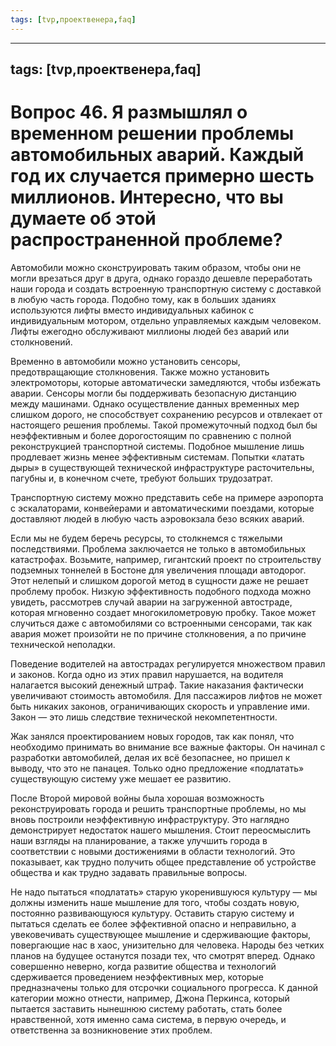 ```yaml
---
tags: [tvp,проектвенера,faq]
---
```

---
tags: [tvp,проектвенера,faq]
---
# Вопрос 46. Я размышлял о временном решении проблемы автомобильных аварий. Каждый год их случается примерно шесть миллионов. Интересно, что вы думаете об этой распространенной проблеме?

Автомобили можно сконструировать таким образом, чтобы они не могли врезаться друг в друга, однако гораздо дешевле переработать наши города и создать встроенную транспортную систему с доставкой в любую часть города. Подобно тому, как в больших зданиях используются лифты вместо индивидуальных кабинок с индивидуальным мотором, отдельно управляемых каждым человеком. Лифты ежегодно обслуживают миллионы людей без аварий или столкновений.

Временно в автомобили можно установить сенсоры, предотвращающие столкновения. Также можно установить электромоторы, которые автоматически замедляются, чтобы избежать аварии. Сенсоры могли бы поддерживать безопасную дистанцию между машинами. Однако осуществление данных временных мер слишком дорого, не способствует сохранению ресурсов и отвлекает от настоящего решения проблемы. Такой промежуточный подход был бы неэффективным и более дорогостоящим по сравнению с полной реконструкцией транспортной системы. Подобное мышление лишь продлевает жизнь менее эффективным системам. Попытки «латать дыры» в существующей технической инфраструктуре расточительны, пагубны и, в конечном счете, требуют больших трудозатрат.

Транспортную систему можно представить себе на примере аэропорта с эскалаторами, конвейерами и автоматическими поездами, которые доставляют людей в любую часть аэровокзала безо всяких аварий.

Если мы не будем беречь ресурсы, то столкнемся с тяжелыми последствиями. Проблема заключается не только в автомобильных катастрофах. Возьмите, например, гигантский проект по строительству подземных тоннелей в Бостоне для увеличения площади автодорог. Этот нелепый и слишком дорогой метод в сущности даже не решает проблему пробок. Низкую эффективность подобного подхода можно увидеть, рассмотрев случай аварии на загруженной автостраде, которая мгновенно создает многокилометровую пробку. Такое может случиться даже с автомобилями со встроенными сенсорами, так как авария может произойти не по причине столкновения, а по причине технической неполадки.

Поведение водителей на автострадах регулируется множеством правил и законов. Когда одно из этих правил нарушается, на водителя налагается высокий денежный штраф. Такие наказания фактически увеличивают стоимость автомобиля. Для пассажиров лифтов не может быть никаких законов, ограничивающих скорость и управление ими. Закон — это лишь следствие технической некомпетентности.

Жак занялся проектированием новых городов, так как понял, что необходимо принимать во внимание все важные факторы. Он начинал с разработки автомобилей, делая их всё безопаснее, но пришел к выводу, что это не панацея. Только одно предложение «подлатать» существующую систему уже мешает ее развитию.

После Второй мировой войны была хорошая возможность реконструировать города и решить транспортные проблемы, но мы вновь построили неэффективную инфраструктуру. Это наглядно демонстрирует недостаток нашего мышления. Стоит переосмыслить наши взгляды на планирование, а также улучшить города в соответствии с новыми достижениями в области технологий. Это показывает, как трудно получить общее представление об устройстве общества и как трудно задавать правильные вопросы.

Не надо пытаться «подлатать» старую укоренившуюся культуру — мы должны изменить наше мышление для того, чтобы создать новую, постоянно развивающуюся культуру. Оставить старую систему и пытаться сделать ее более эффективной опасно и неправильно, а увековечивать существующее мышление и сдерживающие факторы, повергающие нас в хаос, унизительно для человека. Народы без четких планов на будущее останутся позади тех, что смотрят вперед. Однако совершенно неверно, когда развитие общества и технологий сдерживается проведением неэффективных мер, которые предназначены только для отсрочки социального прогресса. К данной категории можно отнести, например, Джона Перкинса, который пытается заставить нынешнюю систему работать, стать более нравственной, хотя именно сама система, в первую очередь, и ответственна за возникновение этих проблем.